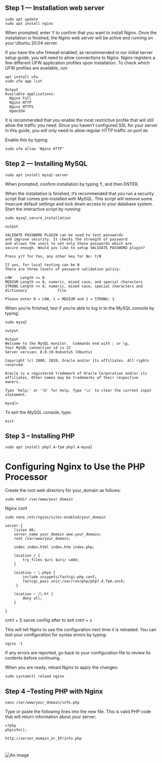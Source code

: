 


<!-- ![An image](https://community-cdn-digitalocean-com.global.ssl.fastly.net/2b3vijNShk4WqngPNwgxUmRi) -->

## Step 1 — Installation web server

```
sudo apt update
sudo apt install nginx
```
When prompted, enter Y to confirm that you want to install Nginx. Once the installation is finished, the Nginx web server will be active and running on your Ubuntu 20.04 server.

If you have the ufw firewall enabled, as recommended in our initial server setup guide, you will need to allow connections to Nginx. Nginx registers a few different UFW application profiles upon installation. To check which UFW profiles are available, run:

```
apt install ufw
sudo ufw app list
```
```
Output
Available applications:
  Nginx Full
  Nginx HTTP
  Nginx HTTPS
  OpenSSH
```
It is recommended that you enable the most restrictive profile that will still allow the traffic you need. Since you haven’t configured SSL for your server in this guide, you will only need to allow regular HTTP traffic on port ``80``.

Enable this by typing:
```
sudo ufw allow 'Nginx HTTP'
```

## Step 2 — Installing MySQL

```
sudo apt install mysql-server
```
When prompted, confirm installation by typing Y, and then ENTER.

When the installation is finished, it’s recommended that you run a security script that comes pre-installed with MySQL. This script will remove some insecure default settings and lock down access to your database system. Start the interactive script by running:

```
sudo mysql_secure_installation
``` 

```
output 

VALIDATE PASSWORD PLUGIN can be used to test passwords
and improve security. It checks the strength of password
and allows the users to set only those passwords which are
secure enough. Would you like to setup VALIDATE PASSWORD plugin?

Press y|Y for Yes, any other key for No: Y/N

If yes, for local testing can be N
There are three levels of password validation policy:

LOW    Length >= 8
MEDIUM Length >= 8, numeric, mixed case, and special characters
STRONG Length >= 8, numeric, mixed case, special characters and dictionary              file

Please enter 0 = LOW, 1 = MEDIUM and 2 = STRONG: 1
```

When you’re finished, test if you’re able to log in to the MySQL console by typing:

``` 
sudo mysql
```
```
output

Output
Welcome to the MySQL monitor.  Commands end with ; or \g.
Your MySQL connection id is 22
Server version: 8.0.19-0ubuntu5 (Ubuntu)

Copyright (c) 2000, 2020, Oracle and/or its affiliates. All rights reserved.

Oracle is a registered trademark of Oracle Corporation and/or its
affiliates. Other names may be trademarks of their respective
owners.

Type 'help;' or '\h' for help. Type '\c' to clear the current input statement.

mysql> 

```

To exit the MySQL console, type:

``` 
exit
```


## Step 3 – Installing PHP

```
sudo apt install php7.4-fpm php7.4-mysql
```

# Configuring Nginx to Use the PHP Processor

Create the root web directory for your_domain as follows:

```
sudo mkdir /var/www/your_domain
```
Nginx conf
```
sudo nano /etc/nginx/sites-enabled/your_domain
```

```
server {
    listen 80;
    server_name your_domain www.your_domain;
    root /var/www/your_domain;

    index index.html index.htm index.php;

    location / {
        try_files $uri $uri/ =404;
    }

    location ~ \.php$ {
        include snippets/fastcgi-php.conf;
        fastcgi_pass unix:/var/run/php/php7.4-fpm.sock;
     }

    location ~ /\.ht {
        deny all;
    }

}
``` 

cntrl + S savve confiig after to exit cntrl + x

This will tell Nginx to use the configuration next time it is reloaded. You can test your configuration for syntax errors by typing:

``` 
nginx -t
```

If any errors are reported, go back to your configuration file to review its contents before continuing.

When you are ready, reload Nginx to apply the changes:

```
sudo systemctl reload nginx
``` 

## Step 4 –Testing PHP with Nginx

```
nano /var/www/your_domain/info.php
```
Type or paste the following lines into the new file. This is valid PHP code that will return information about your server:
```
<?php
phpinfo();
```

```
http://server_domain_or_IP/info.php
```

#
![An image](https://assets.digitalocean.com/articles/lemp_ubuntu2004/phpinfo.png)
